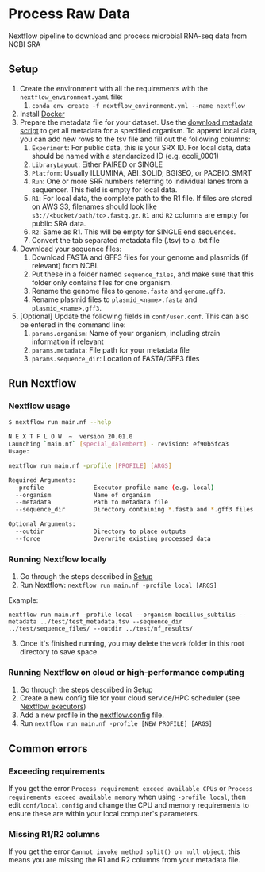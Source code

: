 # Process Raw Data
Nextflow pipeline to download and process microbial RNA-seq data from NCBI SRA

## Setup
1. Create the environment with all the requirements with the `nextflow_environment.yaml` file:
    1. `conda env create -f nextflow_environment.yml --name nextflow`
1. Install [Docker](https://docs.docker.com/get-docker/)
1. Prepare the metadata file for your dataset. Use the [download metadata script](../0_download_metadata) to get all metadata for a specified organism. To append local data, you can add new rows to the tsv file and fill out the following columns:
    1. `Experiment`: For public data, this is your SRX ID. For local data, data should be named with a standardized ID (e.g. ecoli_0001)
    1. `LibraryLayout`: Either PAIRED or SINGLE
    1. `Platform`: Usually ILLUMINA, ABI_SOLID, BGISEQ, or PACBIO_SMRT
    1. `Run`: One or more SRR numbers referring to individual lanes from a sequencer. This field is empty for local data.
    1. `R1`: For local data, the complete path to the R1 file. If files are stored on AWS S3, filenames should look like `s3://<bucket/path/to>.fastq.gz`. `R1` and `R2` columns are empty for public SRA data.
    1. `R2`: Same as R1. This will be empty for SINGLE end sequences.
    1. Convert the tab separated metadata file (.tsv) to a .txt file 
1. Download your sequence files:
    1. Download FASTA and GFF3 files for your genome and plasmids (if relevant) from NCBI.
    1. Put these in a folder named `sequence_files`, and make sure that this folder only contains files for one organism.
    1. Rename the genome files to `genome.fasta` and `genome.gff3`.
    1. Rename plasmid files to `plasmid_<name>.fasta` and `plasmid_<name>.gff3`.
1. [Optional] Update the following fields in `conf/user.conf`. This can also be entered in the command line:
    1. `params.organism`: Name of your organism, including strain information if relevant
    1. `params.metadata`: File path for your metadata file
    1. `params.sequence_dir`: Location of FASTA/GFF3 files

## Run Nextflow

### Nextflow usage
```bash
$ nextflow run main.nf --help

N E X T F L O W  ~  version 20.01.0
Launching `main.nf` [special_dalembert] - revision: ef90b5fca3
Usage:

nextflow run main.nf -profile [PROFILE] [ARGS]

Required Arguments:
  -profile              Executor profile name (e.g. local)
  --organism            Name of organism
  --metadata            Path to metadata file
  --sequence_dir        Directory containing *.fasta and *.gff3 files

Optional Arguments:
  --outdir              Directory to place outputs
  --force               Overwrite existing processed data

```

### Running Nextflow locally
1. Go through the steps described in [Setup](#Setup)
2. Run Nextflow: `nextflow run main.nf -profile local [ARGS]`

Example: 
```
nextflow run main.nf -profile local --organism bacillus_subtilis --metadata ../test/test_metadata.tsv --sequence_dir ../test/sequence_files/ --outdir ../test/nf_results/
```
3. Once it's finished running, you may delete the `work` folder in this root directory to save space.

### Running Nextflow on cloud or high-performance computing
1. Go through the steps described in [Setup](#Setup)
1. Create a new config file for your cloud service/HPC scheduler (see [Nextflow executors](https://www.nextflow.io/docs/latest/executor.html))
1. Add a new profile in the [nextflow.config](nextflow.config) file.
1. Run `nextflow run main.nf -profile [NEW PROFILE] [ARGS]`

## Common errors

### Exceeding requirements
If you get the error `Process requirement exceed available CPUs` or `Process requirements exceed available memory` when using `-profile local`, then edit `conf/local.config` and change the CPU and memory requirements to ensure these are within your local computer's parameters.

### Missing R1/R2 columns
If you get the error `Cannot invoke method split() on null object`, this means you are missing the R1 and R2 columns from your metadata file.
